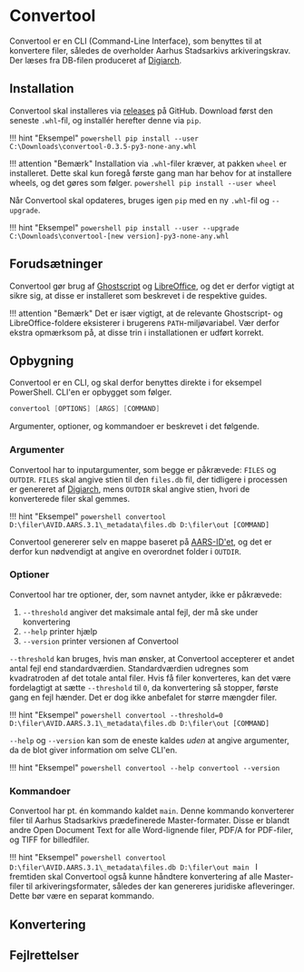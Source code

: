 # Convertool
Convertool er en CLI (Command-Line Interface), som benyttes til at konvertere filer, således de overholder Aarhus Stadsarkivs arkiveringskrav. Der læses fra DB-filen produceret af [Digiarch](digiarch.md).

## Installation
Convertool skal installeres via [releases](https://github.com/aarhusstadsarkiv/convertool/releases) på GitHub. Download først den seneste `.whl`-fil, og installér herefter denne via `pip`.

!!! hint "Eksempel"
    ```powershell
    pip install --user C:\Downloads\convertool-0.3.5-py3-none-any.whl
    ```

!!! attention "Bemærk"
    Installation via `.whl`-filer kræver, at pakken `wheel` er installeret. Dette skal kun foregå første gang man har behov for at installere wheels, og det gøres som følger.
    ```powershell
    pip install --user wheel
    ```

Når Convertool skal opdateres, bruges igen `pip` med en ny `.whl`-fil og `--upgrade`.

!!! hint "Eksempel"
    ```powershell
    pip install --user --upgrade C:\Downloads\convertool-[new version]-py3-none-any.whl
    ```

## Forudsætninger
Convertool gør brug af [Ghostscript](ghostscript.md) og [LibreOffice](libreoffice.md), og det er derfor vigtigt at sikre sig, at disse er installeret som beskrevet i de respektive guides.

!!! attention "Bemærk"
    Det er især vigtigt, at de relevante Ghostscript- og LibreOffice-foldere eksisterer i brugerens `PATH`-miljøvariabel. Vær derfor ekstra opmærksom på, at disse trin i installationen er udført korrekt.

## Opbygning
Convertool er en CLI, og skal derfor benyttes direkte i for eksempel PowerShell. CLI'en er opbygget som følger.

```powershell
convertool [OPTIONS] [ARGS] [COMMAND] 
```

Argumenter, optioner, og kommandoer er beskrevet i det følgende.

### Argumenter
Convertool har to inputargumenter, som begge er påkrævede: `FILES` og `OUTDIR`. `FILES` skal angive stien til den `files.db` fil, der tidligere i processen er genereret af [Digiarch](digiarch.md), mens `OUTDIR` skal angive stien, hvori de konverterede filer skal gemmes.

!!! hint "Eksempel"
    ```powershell
    convertool D:\filer\AVID.AARS.3.1\_metadata\files.db D:\filer\out [COMMAND]
    ```

Convertool genererer selv en mappe baseret på [AARS-ID'et](../acquisition/acquiring-digital-material.md#identifikator), og det er derfor kun nødvendigt at angive en overordnet folder i `OUTDIR`.

### Optioner
Convertool har tre optioner, der, som navnet antyder, ikke er påkrævede:

1. `--threshold` angiver det maksimale antal fejl, der må ske under konvertering
2. `--help` printer hjælp
3. `--version` printer versionen af Convertool

`--threshold` kan bruges, hvis man ønsker, at Convertool accepterer et andet antal fejl end standardværdien. Standardværdien udregnes som kvadratroden af det totale antal filer. Hvis få filer konverteres, kan det være fordelagtigt at sætte `--threshold` til `0`, da konvertering så stopper, første gang en fejl hænder. Det er dog ikke anbefalet for større mængder filer.

!!! hint "Eksempel"
    ```powershell
    convertool --threshold=0 D:\filer\AVID.AARS.3.1\_metadata\files.db D:\filer\out [COMMAND]
    ```

`--help` og `--version` kan som de eneste kaldes *uden* at angive argumenter, da de blot giver information om selve CLI'en.

!!! hint "Eksempel"
    ```powershell
    convertool --help
    convertool --version
    ```

### Kommandoer
Convertool har pt. én kommando kaldet `main`. Denne kommando konverterer filer til Aarhus Stadsarkivs prædefinerede Master-formater. Disse er blandt andre Open Document Text for alle Word-lignende filer, PDF/A for PDF-filer, og TIFF for billedfiler.

!!! hint "Eksempel"
    ```powershell
    convertool D:\filer\AVID.AARS.3.1\_metadata\files.db D:\filer\out main
    ```
I fremtiden skal Convertool også kunne håndtere konvertering af alle Master-filer til arkiveringsformater, således der kan genereres juridiske afleveringer. Dette bør være en separat kommando.


## Konvertering

## Fejlrettelser